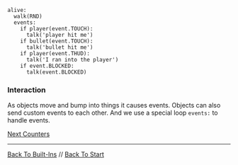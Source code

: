 ```load-water
alive:
  walk(RND)
  events:
    if player(event.TOUCH):
      talk('player hit me')
    if bullet(event.TOUCH):
      talk('bullet hit me')
    if player(event.THUD):
      talk('I ran into the player')
    if event.BLOCKED:
      talk(event.BLOCKED)      
```

### Interaction

As objects move and bump into things it causes events.
Objects can also send custom events to each other.
And we use a special loop `events:` to handle events.

[Next Counters](counters.md)

---

[Back To Built-Ins](built-ins.md) //
[Back To Start](start.md)
